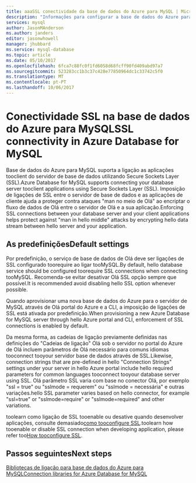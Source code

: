 ```yaml
---
title: aaaSSL conectividade da base de dados do Azure para MySQL | Microsoft Docs
description: "Informações para configurar a base de dados do Azure para o MySQL e aplicações associadas tooproperly utilizar ligações SSL"
services: mysql
author: JasonMAnderson
ms.author: janders
editor: jasonwhowell
manager: jhubbard
ms.service: mysql-database
ms.topic: article
ms.date: 05/10/2017
ms.openlocfilehash: 6fca7c88fc0f1fd6058d68fcff90fd409abd97a7
ms.sourcegitcommit: 523283cc1b3c37c428e77850964dc1c33742c5f0
ms.translationtype: MT
ms.contentlocale: pt-PT
ms.lasthandoff: 10/06/2017
---
```

# <a name="ssl-connectivity-in-azure-database-for-mysql"></a><span data-ttu-id="1bd4e-103">Conectividade SSL na base de dados do Azure para MySQL</span><span class="sxs-lookup"><span data-stu-id="1bd4e-103">SSL connectivity in Azure Database for MySQL</span></span>
<span data-ttu-id="1bd4e-104">Base de dados do Azure para MySQL suporta a ligação as aplicações tooclient do servidor de base de dados utilizando Secure Sockets Layer (SSL).</span><span class="sxs-lookup"><span data-stu-id="1bd4e-104">Azure Database for MySQL supports connecting your database server tooclient applications using Secure Sockets Layer (SSL).</span></span> <span data-ttu-id="1bd4e-105">Imposição de ligações de SSL entre o servidor de base de dados e as aplicações de cliente ajuda a proteger contra ataques "man no meio de Olá" ao encriptar o fluxo de dados de Olá entre o servidor de Olá e a sua aplicação.</span><span class="sxs-lookup"><span data-stu-id="1bd4e-105">Enforcing SSL connections between your database server and your client applications helps protect against "man in hello middle" attacks by encrypting hello data stream between hello server and your application.</span></span>

## <a name="default-settings"></a><span data-ttu-id="1bd4e-106">As predefinições</span><span class="sxs-lookup"><span data-stu-id="1bd4e-106">Default settings</span></span>
<span data-ttu-id="1bd4e-107">Por predefinição, o serviço de base de dados de Olá deve ser ligações de SSL configurado toorequire ao ligar tooMySQL.</span><span class="sxs-lookup"><span data-stu-id="1bd4e-107">By default, hello database service should be configured toorequire SSL connections when connecting tooMySQL.</span></span>  <span data-ttu-id="1bd4e-108">Recomenda-se evitar desativar Olá SSL opção sempre que possível.</span><span class="sxs-lookup"><span data-stu-id="1bd4e-108">It is recommended avoid disabling hello SSL option whenever possible.</span></span> 

<span data-ttu-id="1bd4e-109">Quando aprovisionar uma nova base de dados do Azure para o servidor de MySQL através de Olá portal do Azure e a CLI, a imposição de ligações de SSL está ativada por predefinição.</span><span class="sxs-lookup"><span data-stu-id="1bd4e-109">When provisioning a new Azure Database for MySQL server through hello Azure portal and CLI, enforcement of SSL connections is enabled by default.</span></span> 

<span data-ttu-id="1bd4e-110">Da mesma forma, as cadeias de ligação previamente definidas nas definições do "Cadeias de ligação" Olá sob o servidor no portal do Azure de Olá incluem parâmetros de Olá necessário para comuns idiomas tooconnect tooyour servidor base de dados através de SSL.</span><span class="sxs-lookup"><span data-stu-id="1bd4e-110">Likewise, connection strings that are pre-defined in hello "Connection Strings" settings under your server in hello Azure portal include hello required parameters for common languages tooconnect tooyour database server using SSL.</span></span> <span data-ttu-id="1bd4e-111">Olá parâmetro SSL varia com base no conector Olá, por exemplo "ssl = true" ou "sslmode = requerem" ou "sslmode = necessária" e outras variações.</span><span class="sxs-lookup"><span data-stu-id="1bd4e-111">hello SSL parameter varies based on hello connector, for example "ssl=true" or "sslmode=require" or "sslmode=required" and other variations.</span></span>

<span data-ttu-id="1bd4e-112">toolearn como ligação de SSL tooenable ou desative quando desenvolver aplicações, consulte demasiado[como tooconfigure SSL](howto-configure-ssl.md).</span><span class="sxs-lookup"><span data-stu-id="1bd4e-112">toolearn how tooenable or disable SSL connection when developing application, please refer too[How tooconfigure SSL](howto-configure-ssl.md).</span></span>

## <a name="next-steps"></a><span data-ttu-id="1bd4e-113">Passos seguintes</span><span class="sxs-lookup"><span data-stu-id="1bd4e-113">Next steps</span></span>
[<span data-ttu-id="1bd4e-114">Bibliotecas de ligação para base de dados do Azure para MySQL</span><span class="sxs-lookup"><span data-stu-id="1bd4e-114">Connection libraries for Azure Database for MySQL</span></span>](concepts-connection-libraries.md)
